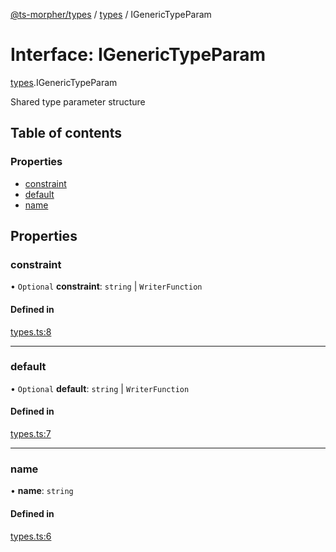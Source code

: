 [@ts-morpher/types](../README.md) / [types](../modules/types.md) / IGenericTypeParam

# Interface: IGenericTypeParam

[types](../modules/types.md).IGenericTypeParam

Shared type parameter structure

## Table of contents

### Properties

- [constraint](types.IGenericTypeParam.md#constraint)
- [default](types.IGenericTypeParam.md#default)
- [name](types.IGenericTypeParam.md#name)

## Properties

### constraint

• `Optional` **constraint**: `string` \| `WriterFunction`

#### Defined in

[types.ts:8](https://github.com/linbudu599/morpher/blob/6e7db56/packages/types/src/types.ts#L8)

___

### default

• `Optional` **default**: `string` \| `WriterFunction`

#### Defined in

[types.ts:7](https://github.com/linbudu599/morpher/blob/6e7db56/packages/types/src/types.ts#L7)

___

### name

• **name**: `string`

#### Defined in

[types.ts:6](https://github.com/linbudu599/morpher/blob/6e7db56/packages/types/src/types.ts#L6)
